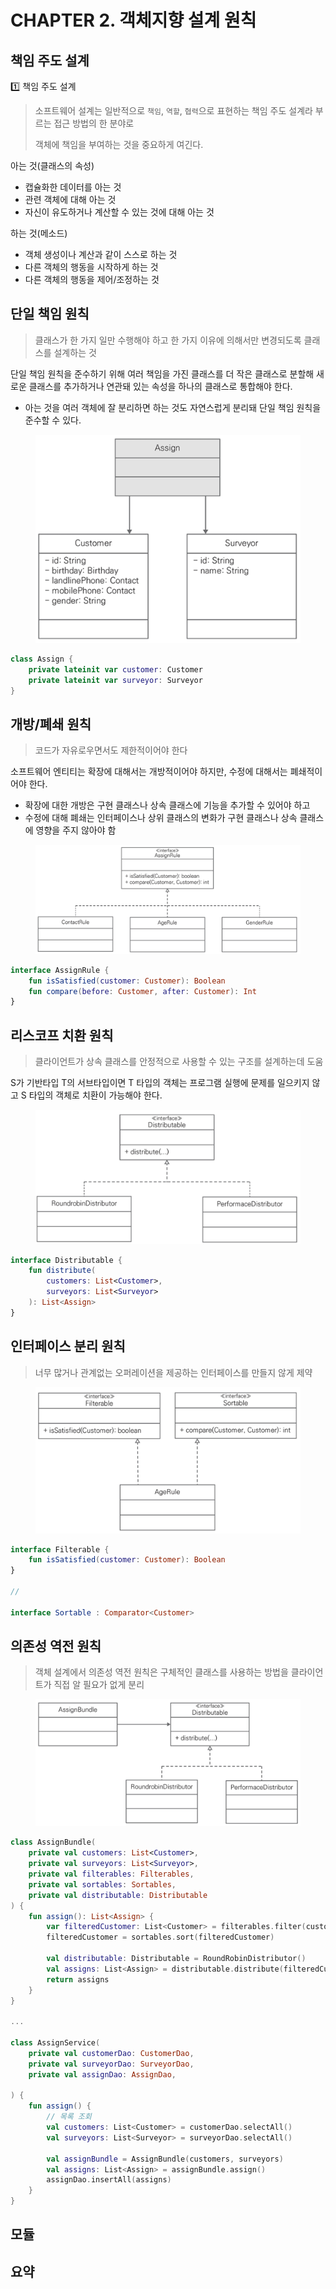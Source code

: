 # CHAPTER 2. 객체지향 설계 원칙

## 책임 주도 설계

1️⃣ 책임 주도 설계

> 소프트웨어 설계는 일반적으로 `책임`, `역할`, `협력`으로 표현하는 책임 주도 설계라 부르는 접근 방법의 한 분야로
>
> 객체에 책임을 부여하는 것을 중요하게 여긴다.

아는 것(클래스의 속성)
- 캡슐화한 데이터를 아는 것
- 관련 객체에 대해 아는 것
- 자신이 유도하거나 계산할 수 있는 것에 대해 아는 것

하는 것(메소드)
- 객체 생성이나 계산과 같이 스스로 하는 것
- 다른 객체의 행동을 시작하게 하는 것
- 다른 객체의 행동을 제어/조정하는 것

## 단일 책임 원칙

> 클래스가 한 가지 일만 수행해야 하고 한 가지 이유에 의해서만 변경되도록 클래스를 설계하는 것

단일 책임 원칙을 준수하기 위해 여러 책임을 가진 클래스를 더 작은 클래스로 분할해 새로운 클래스를 추가하거나 연관돼 있는 속성을 하나의 클래스로 통합해야 한다.
- 아는 것을 여러 객체에 잘 분리하면 하는 것도 자연스럽게 분리돼 단일 책임 원칙을 준수할 수 있다.

<figure><img src="../../.gitbook/assets/microservices-eventsourcing/2-5.png" alt=""><figcaption></figcaption></figure>

```kotlin
class Assign {
    private lateinit var customer: Customer
    private lateinit var surveyor: Surveyor
}
```

## 개방/폐쇄 원칙

> 코드가 자유로우면서도 제한적이어야 한다

소프트웨어 엔티티는 확장에 대해서는 개방적이어야 하지만, 수정에 대해서는 폐쇄적이어야 한다.
- 확장에 대한 개방은 구현 클래스나 상속 클래스에 기능을 추가할 수 있어야 하고
- 수정에 대해 폐쇄는 인터페이스나 상위 클래스의 변화가 구현 클래스나 상속 클래스에 영향을 주지 않아야 함

<figure><img src="../../.gitbook/assets/microservices-eventsourcing/2-7.png" alt=""><figcaption></figcaption></figure>

```kotlin
interface AssignRule {
    fun isSatisfied(customer: Customer): Boolean
    fun compare(before: Customer, after: Customer): Int
}
```

## 리스코프 치환 원칙

> 클라이언트가 상속 클래스를 안정적으로 사용할 수 있는 구조를 설계하는데 도움

S가 기반타입 T의 서브타입이면 T 타입의 객체는 프로그램 실행에 문제를 일으키지 않고 S 타입의 객체로 치환이 가능해야 한다.

<figure><img src="../../.gitbook/assets/microservices-eventsourcing/2-8.png" alt=""><figcaption></figcaption></figure>

```kotlin
interface Distributable {
    fun distribute(
        customers: List<Customer>, 
        surveyors: List<Surveyor>
    ): List<Assign>
}
```

## 인터페이스 분리 원칙

> 너무 많거나 관계없는 오퍼레이션을 제공하는 인터페이스를 만들지 않게 제약

<figure><img src="../../.gitbook/assets/microservices-eventsourcing/2-9.png" alt=""><figcaption></figcaption></figure>

```kotlin
interface Filterable {
    fun isSatisfied(customer: Customer): Boolean
}

//

interface Sortable : Comparator<Customer>
```

## 의존성 역전 원칙

> 객체 설계에서 의존성 역전 원칙은 구체적인 클래스를 사용하는 방법을 클라이언트가 직접 알 필요가 없게 분리

<figure><img src="../../.gitbook/assets/microservices-eventsourcing/2-10.png" alt=""><figcaption></figcaption></figure>

```kotlin
class AssignBundle(
    private val customers: List<Customer>,
    private val surveyors: List<Surveyor>,
    private val filterables: Filterables, 
    private val sortables: Sortables, 
    private val distributable: Distributable
) {
    fun assign(): List<Assign> {
        var filteredCustomer: List<Customer> = filterables.filter(customers)
        filteredCustomer = sortables.sort(filteredCustomer)

        val distributable: Distributable = RoundRobinDistributor()
        val assigns: List<Assign> = distributable.distribute(filteredCustomer, surveyors)
        return assigns
    }
}

...

class AssignService(
    private val customerDao: CustomerDao,
    private val surveyorDao: SurveyorDao,
    private val assignDao: AssignDao,
    
) {
    fun assign() {
        // 목록 조회
        val customers: List<Customer> = customerDao.selectAll()
        val surveyors: List<Surveyor> = surveyorDao.selectAll()

        val assignBundle = AssignBundle(customers, surveyors)
        val assigns: List<Assign> = assignBundle.assign()
        assignDao.insertAll(assigns)
    }
}
```

## 모듈

## 요약